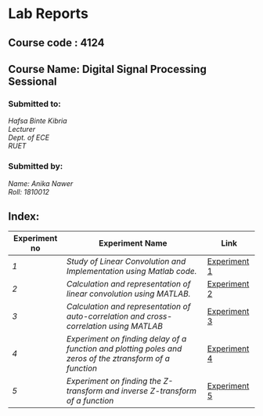 
# Lab Reports
## Course code : 4124
## Course Name: Digital Signal Processing Sessional

### Submitted to:
*Hafsa Binte Kibria*
<br>
*Lecturer*
<br>
*Dept. of ECE* 
<br>
*RUET*

### Submitted by:	
*Name:  Anika Nawer*   
*Roll:    1810012*

## Index:
| Experiment no | Experiment Name | Link |
| --- | --- | --- |
| *1* | *Study of Linear Convolution and Implementation using Matlab code.* | [Experiment 1](https://github.com/Anika-nawer/ECE-4124-DSP-Lab-Reports/blob/main/Lab%2001/README.md) |
| *2* | *Calculation and representation of linear convolution using MATLAB.* | [Experiment 2](https://github.com/Anika-nawer/ECE-4124-DSP-Lab-Reports/blob/main/Lab%2002/README.md) |
| *3* | *Calculation and representation of auto-correlation and cross-correlation using MATLAB* | [Experiment 3](https://github.com/Anika-nawer/ECE-4124-DSP-Lab-Reports/blob/main/Lab%2003/README.md) |
| *4* | *Experiment on finding delay of a function and plotting poles and zeros of the ztransform of a function* | [Experiment 4](https://github.com/Anika-nawer/ECE-4124-DSP-Lab-Reports/blob/main/Lab%2004/README.md) |
| *5* | *Experiment on finding the Z-transform and inverse Z-transform of a function* | [Experiment 5](https://github.com/Anika-nawer/ECE-4124-DSP-Lab-Reports/blob/main/Lab%2005/README.md) |

